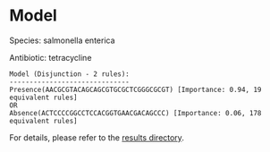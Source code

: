 
# Model

Species: salmonella enterica

Antibiotic: tetracycline

```
Model (Disjunction - 2 rules):
------------------------------
Presence(AACGCGTACAGCAGCGTGCGCTCGGGCGCGT) [Importance: 0.94, 19 equivalent rules]
OR
Absence(ACTCCCCGGCCTCCACGGTGAACGACAGCCC) [Importance: 0.06, 178 equivalent rules]

```

For details, please refer to the [results directory](../../../../../results/scm_b/salmonella+enterica/tetracycline/repeat_6/).

